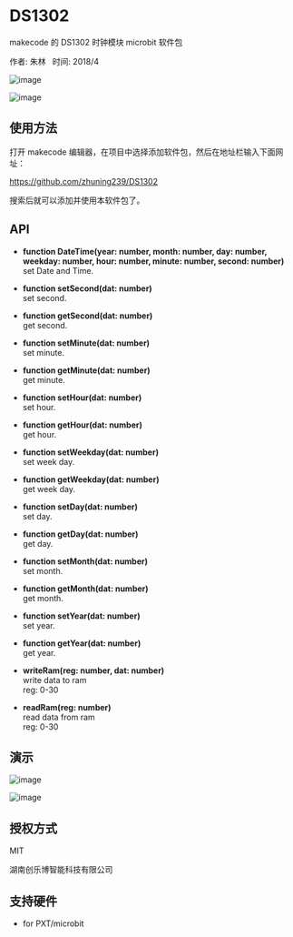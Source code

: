 # DS1302

makecode 的 DS1302 时钟模块 microbit 软件包

作者: 朱林  
时间: 2018/4  

![image](https://github.com/zhuning239/DS1302/blob/master/icon.png)  
  
![image](https://github.com/zhuning239/DS1302/blob/master/ds1302.jpg)

## 使用方法

打开 makecode 编辑器，在项目中选择添加软件包，然后在地址栏输入下面网址：

https://github.com/zhuning239/DS1302 

搜索后就可以添加并使用本软件包了。


## API

- **function DateTime(year: number, month: number, day: number, weekday: number, hour: number, minute: number, second: number)**  
set Date and Time.  

- **function setSecond(dat: number)**  
set second.

- **function getSecond(dat: number)**  
get second.

- **function setMinute(dat: number)**  
set minute.

- **function getMinute(dat: number)**  
get minute.

- **function setHour(dat: number)**  
set hour.

- **function getHour(dat: number)**  
get hour.

- **function setWeekday(dat: number)**  
set week day.

- **function getWeekday(dat: number)**  
get week day.

- **function setDay(dat: number)**  
set day.

- **function getDay(dat: number)**  
get day.

- **function setMonth(dat: number)**  
set month.

- **function getMonth(dat: number)**  
get month.

- **function setYear(dat: number)**  
set year.

- **function getYear(dat: number)**  
get year.

- **writeRam(reg: number, dat: number)**  
write data to ram  
reg: 0-30

- **readRam(reg: number)**  
read data from ram  
reg: 0-30

## 演示

![image](https://github.com/zhuning239/DS1302/blob/master/demo.jpg)  

![image](https://github.com/zhuning239/DS1302/blob/master/demo.gif)  

## 授权方式

MIT

湖南创乐博智能科技有限公司

## 支持硬件

* for PXT/microbit

